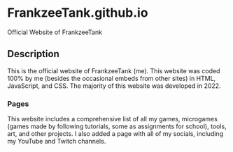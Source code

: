 # FrankzeeTank.github.io
Official Website of FrankzeeTank

## Description
This is the official website of FrankzeeTank (me). This website was coded 100% by me (besides the occasional embeds from other sites) in HTML, JavaScript, and CSS. The majority of this website was developed in 2022.

### Pages
This website includes a comprehensive list of all my games, microgames (games made by following tutorials, some as assignments for school), tools, art, and other projects. I also added a page with all of my socials, including my YouTube and Twitch channels.
